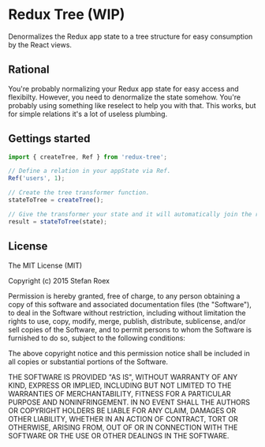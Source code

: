 # Redux Tree (WIP)

Denormalizes the Redux app state to a tree structure for easy consumption by the React views.

## Rational

You're probably normalizing your Redux app state for easy access and flexibilty. However, you need to denormalize the state somehow. You're probably using something like reselect to help you with that. This works, but for simple relations it's a lot of useless plumbing.

## Gettings started

```javascript
import { createTree, Ref } from 'redux-tree';

// Define a relation in your appState via Ref.
Ref('users', 1);

// Create the tree transformer function.
stateToTree = createTree();

// Give the transformer your state and it will automatically join the relations
result = stateToTree(state);
```

## License

The MIT License (MIT)

Copyright (c) 2015 Stefan Roex

Permission is hereby granted, free of charge, to any person obtaining a copy
of this software and associated documentation files (the "Software"), to deal
in the Software without restriction, including without limitation the rights
to use, copy, modify, merge, publish, distribute, sublicense, and/or sell
copies of the Software, and to permit persons to whom the Software is
furnished to do so, subject to the following conditions:

The above copyright notice and this permission notice shall be included in
all copies or substantial portions of the Software.

THE SOFTWARE IS PROVIDED "AS IS", WITHOUT WARRANTY OF ANY KIND, EXPRESS OR
IMPLIED, INCLUDING BUT NOT LIMITED TO THE WARRANTIES OF MERCHANTABILITY,
FITNESS FOR A PARTICULAR PURPOSE AND NONINFRINGEMENT. IN NO EVENT SHALL THE
AUTHORS OR COPYRIGHT HOLDERS BE LIABLE FOR ANY CLAIM, DAMAGES OR OTHER
LIABILITY, WHETHER IN AN ACTION OF CONTRACT, TORT OR OTHERWISE, ARISING FROM,
OUT OF OR IN CONNECTION WITH THE SOFTWARE OR THE USE OR OTHER DEALINGS IN
THE SOFTWARE.
